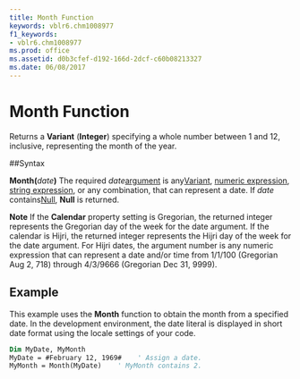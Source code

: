 ```yaml
---
title: Month Function
keywords: vblr6.chm1008977
f1_keywords:
- vblr6.chm1008977
ms.prod: office
ms.assetid: d0b3cfef-d192-166d-2dcf-c60b08213327
ms.date: 06/08/2017
---
```



# Month Function



Returns a  **Variant** (**Integer**) specifying a whole number between 1 and 12, inclusive, representing the month of the year.

##Syntax

**Month(**_date_**)**
The required  _date_[argument](../../Glossary/vbe-glossary.md) is any[Variant](../../Glossary/vbe-glossary.md), [numeric expression](../../Glossary/vbe-glossary.md), [string expression](../../Glossary/vbe-glossary.md), or any combination, that can represent a date. If  _date_ contains[Null](../../Glossary/vbe-glossary.md),  **Null** is returned.

 **Note**  If the  **Calendar** property setting is Gregorian, the returned integer represents the Gregorian day of the week for the date argument. If the calendar is Hijri, the returned integer represents the Hijri day of the week for the date argument. For Hijri dates, the argument number is any numeric expression that can represent a date and/or time from 1/1/100 (Gregorian Aug 2, 718) through 4/3/9666 (Gregorian Dec 31, 9999).


## Example

This example uses the  **Month** function to obtain the month from a specified date. In the development environment, the date literal is displayed in short date format using the locale settings of your code.


```vb
Dim MyDate, MyMonth
MyDate = #February 12, 1969#    ' Assign a date.
MyMonth = Month(MyDate)    ' MyMonth contains 2.
```


